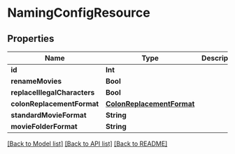 # NamingConfigResource

## Properties
Name | Type | Description | Notes
------------ | ------------- | ------------- | -------------
**id** | **Int** |  | [optional] 
**renameMovies** | **Bool** |  | [optional] 
**replaceIllegalCharacters** | **Bool** |  | [optional] 
**colonReplacementFormat** | [**ColonReplacementFormat**](ColonReplacementFormat.md) |  | [optional] 
**standardMovieFormat** | **String** |  | [optional] 
**movieFolderFormat** | **String** |  | [optional] 

[[Back to Model list]](../README.md#documentation-for-models) [[Back to API list]](../README.md#documentation-for-api-endpoints) [[Back to README]](../README.md)


